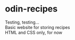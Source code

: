 # odin-recipes
Testing, testing...  
Basic website for storing recipes  
HTML and CSS only, for now
